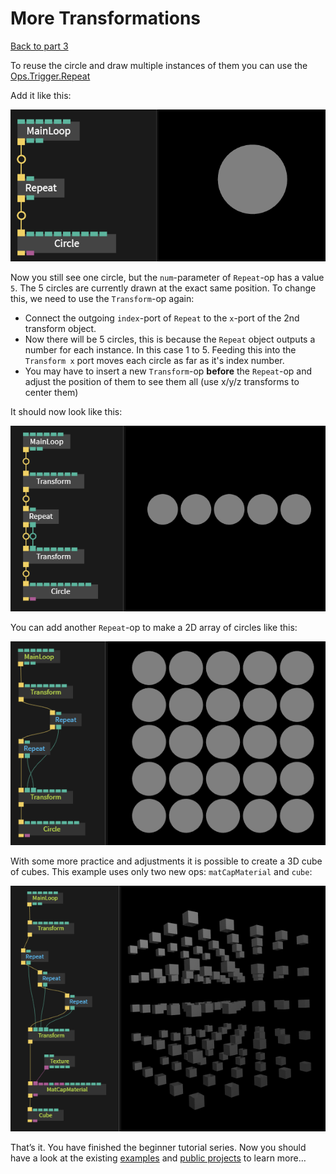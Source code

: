 
# More Transformations

[Back to part 3](../beginner3_color/beginner3_color.md)


To reuse the circle and draw multiple instances of them you can use the [Ops.Trigger.Repeat](https://cables.gl/op/Ops.Trigger.Repeat)

Add it like this:  

![](img/beginner_repeat1.png)

Now you still see one circle, but the `num`-parameter of `Repeat`-op has a value `5`. The 5 circles are currently drawn at the exact same position. To change this, we need to use the `Transform`-op again:  

- Connect the outgoing `index`-port of `Repeat` to the `x`-port of the 2nd transform object.
- Now there will be 5 circles, this is because the `Repeat` object outputs a number for each instance. In this case 1 to 5. Feeding this into the `Transform x` port moves each circle as far as it's index number.
- You may have to insert a new `Transform`-op __before__ the `Repeat`-op and adjust the position of them to see them all (use x/y/z transforms to center them)

It should now look like this:  

![](img/beginner_repeat2.png)

You can add another `Repeat`-op to make a 2D array of circles like this:  

![](img/beginner_repeat3.png)

With some more practice and adjustments it is possible to create a 3D cube of cubes. This example uses only two new ops: `matCapMaterial` and `cube`:

![](img/beginner_repeat4.png)


That’s it. You have finished the beginner tutorial series. Now you should have a look at the existing [examples](https://cables.gl/examples) and [public projects](https://cables.gl/projects) to learn more…
